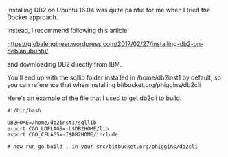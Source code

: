 Installing DB2 on Ubuntu 16.04 was quite painful for me when I tried the Docker approach.

Instead, I recommend following this article:

https://globalengineer.wordpress.com/2017/02/27/installing-db2-on-debianubuntu/

and downloading DB2 directly from IBM.

You'll end up with the sqllib folder installed in /home/db2inst1 by default, so you can reference that
when installing bitbucket.org/phiggins/db2cli

Here's an example of the file that I used to get db2cli to build.

```code
#!/bin/bash

DB2HOME=/home/db2inst1/sqllib
export CGO_LDFLAGS=-L$DB2HOME/lib
export CGO_CFLAGS=-I$DB2HOME/include

# now run go build . in your src/bitbucket.org/phiggins/db2cli

```
